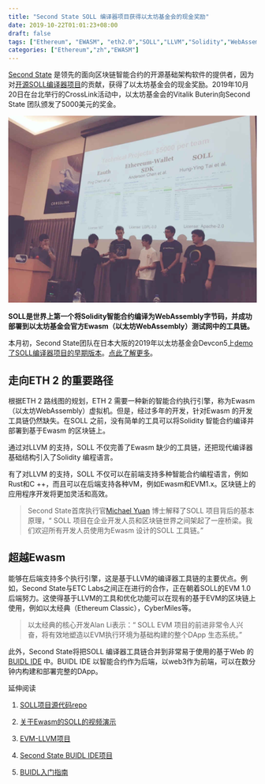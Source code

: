 ```yaml
---
title: "Second State SOLL 编译器项目获得以太坊基金会的现金奖励"
date: 2019-10-22T01:01:23+08:00
draft: false
tags: ["Ethereum", "EWASM", "eth2.0","SOLL","LLVM","Solidity","WebAssembly"]
categories: ["Ethereum","zh","EWASM"]
---
```


[Second State](https://www.secondstate.io/) 是领先的面向区块链智能合约的开源基础架构软件的提供者，因为对[开源SOLL编译器项目](https://www.secondstate.io/)的贡献，获得了以太坊基金会的现金奖励。2019年10月20日在台北举行的CrossLink活动中，以太坊基金会的Vitalik Buterin向Second State 团队颁发了5000美元的奖金。

![SOLL project](/images/20191022-soll-project-01.jpg)


**SOLL是世界上第一个将Solidity智能合约编译为WebAssembly字节码，并成功部署到以太坊基金会官方Ewasm（以太坊WebAssembly）测试网中的工具链。**

本月初，Second State团队在日本大阪的2019年以太坊基金会Devcon5上[demo 了SOLL编译器项目的早期版本](https://www.youtube.com/watch?v=X-A6sP_HTy0)。[点此了解更多](https://www.secondstate.io/devcon5/)。

## 走向ETH 2 的重要路径

根据ETH 2 路线图的规划，ETH 2 需要一种新的智能合约执行引擎，称为Ewasm（以太坊WebAssembly）虚拟机。但是，经过多年的开发，针对Ewasm 的开发工具链仍然缺失。在SOLL 之前，没有简单的工具可以将Solidity 智能合约编译并部署到基于Ewasm 的区块链上。

通过对LLVM 的支持，SOLL 不仅完善了Ewasm 缺少的工具链，还把现代编译器基础结构引入了Solidity 编程语言。

有了对LLVM 的支持，SOLL 不仅可以在前端支持多种智能合约编程语言，例如Rust和C ++，而且可以在后端支持各种VM，例如Ewasm和EVM1.x。区块链上的应用程序开发将更加灵活和高效。

>Second State首席执行官[Michael Yuan](http://www.michaelyuan.com/) 博士解释了SOLL 项目背后的基本原理，“ SOLL 项目在企业开发人员和区块链世界之间架起了一座桥梁。我们欢迎所有开发人员使用为Ewasm 设计的SOLL 工具链。”

## 超越Ewasm

能够在后端支持多个执行引擎，这是基于LLVM的编译器工具链的主要优点。例如，Second State与ETC Labs之间正在进行的合作，正在朝着SOLL的EVM 1.0 后端努力。这使得基于LLVM的工具和优化功能可以在现有的基于EVM的区块链上使用，例如以太经典（Ethereum Classic），CyberMiles等。

>以太经典的核心开发Alan Li表示：“ SOLL EVM 项目的前进非常令人兴奋，将有效地塑造以EVM执行环境为基础构建的整个DApp 生态系统。”

此外，Second State将把SOLL 编译器工具链合并到非常易于使用的基于Web 的[BUIDL IDE](https://docs.secondstate.io/buidl-developer-tool/why-buidl) 中。BUIDL IDE 以智能合约作为后端，以web3作为前端，可以在数分钟内构建和部署完整的DApp。

延伸阅读

1. [SOLL项目源代码repo](https://github.com/second-state/soll)

2. [关于Ewasm的SOLL的视频演示](https://www.youtube.com/watch?v=X-A6sP_HTy0)

3. [EVM-LLVM项目](https://github.com/etclabscore/evm_llvm)

4. [Second State BUIDL IDE项目](https://github.com/second-state/buidl) 

5. [BUIDL入门指南](https://docs.secondstate.io/buidl-developer-tool/getting-started)
